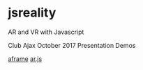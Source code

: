 # jsreality
AR and VR with Javascript

Club Ajax October 2017 Presentation Demos

[aframe](../blob/matster/aframe/index.html)
[ar.js](../blob/matster/arjs/index.html)
